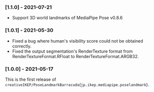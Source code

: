 ### [1.1.0] - 2021-07-21
- Support 3D world landmarks of MediaPipe Pose v0.8.6

### [1.0.1] - 2021-05-30
- Fixed a bug where human's visibility score could not be obtained correctly.
- Fixed the output segmentation's RenderTexture format from RenderTextureFormat.RFloat to RenderTextureFormat.ARGB32.

### [1.0.0] - 2021-05-17
This is the first release of `creativeIKEP/PoseLandmarkBarracuda`(`jp.ikep.mediapipe.poselandmark`).
